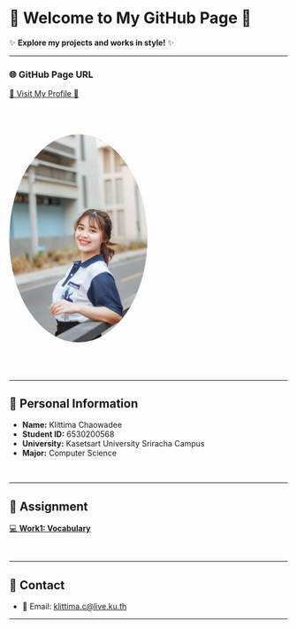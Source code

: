 
# 🎀 Welcome to My GitHub Page 🎀

✨ **Explore my projects and works in style!** ✨

---

### 🌐 GitHub Page URL  
[🌸 Visit My Profile 🌸](https://anniemark2522.github.io)

<br> <!-- เพิ่มการเว้นบรรทัด -->

<img src="assets/image/picture.jpg" width="250px" alt="My Profile" style="border-radius: 50%; margin: 20px 0;">

<br> <!-- เพิ่มการเว้นบรรทัด -->

---

## 📌 Personal Information  
- **Name:** Klittima Chaowadee  
- **Student ID:** 6530200568  
- **University:** Kasetsart University Sriracha Campus  
- **Major:** Computer Science  

<br> <!-- เพิ่มการเว้นบรรทัด -->

---

## 🦄 Assignment
[💻 **Work1: Vocabulary**](https://anniemark2522.github.io/vocabulary)  

<br> <!-- เพิ่มการเว้นบรรทัด -->

---

## 🔗 Contact
- 📧 Email: [klittima.c@live.ku.th](mailto:klittima.c@live.ku.th)

---

